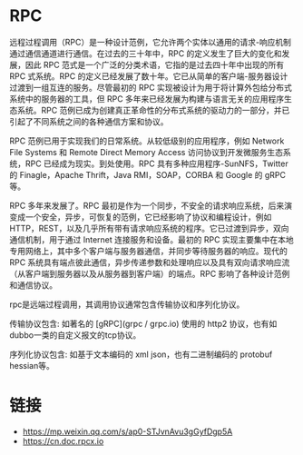 # RPC

远程过程调用（RPC）是一种设计范例，它允许两个实体以通用的请求-响应机制通过通信通道进行通信。在过去的三十年中，RPC 的定义发生了巨大的变化和发展，因此 RPC 范式是一个广泛的分类术语，它指的是过去四十年中出现的所有 RPC 式系统。RPC 的定义已经发展了数十年。它已从简单的客户端-服务器设计过渡到一组互连的服务。尽管最初的 RPC 实现被设计为用于将计算外包给分布式系统中的服务器的工具，但 RPC 多年来已经发展为构建与语言无关的应用程序生态系统。RPC 范例已成为创建真正革命性的分布式系统的驱动力的一部分，并已引起了不同系统之间的各种通信方案和协议。

RPC 范例已用于实现我们的日常系统。从较低级别的应用程序，例如 Network File Systems 和 Remote Direct Memory Access 访问协议到开发微服务生态系统，RPC 已经成为现实。到处使用。RPC 具有多种应用程序-SunNFS，Twitter 的 Finagle，Apache Thrift，Java RMI，SOAP，CORBA 和 Google 的 gRPC 等。

RPC 多年来发展了。RPC 最初是作为一个同步，不安全的请求响应系统，后来演变成一个安全，异步，可恢复的范例，它已经影响了协议和编程设计，例如 HTTP，REST，以及几乎所有带有请求响应系统的程序。它已过渡到异步，双向通信机制，用于通过 Internet 连接服务和设备。最初的 RPC 实现主要集中在本地专用网络上，其中多个客户端与服务器通信，并同步等待服务器的响应。现代的 RPC 系统具有端点彼此通信，异步传递参数和处理响应以及具有双向请求响应流（从客户端到服务器以及从服务器到客户端）的端点。RPC 影响了各种设计范例和通信协议。

rpc是远端过程调用，其调用协议通常包含传输协议和序列化协议。

传输协议包含: 如著名的 [gRPC](grpc / grpc.io) 使用的 http2 协议，也有如dubbo一类的自定义报文的tcp协议。

序列化协议包含: 如基于文本编码的 xml json，也有二进制编码的 protobuf hessian等。

# 链接

- https://mp.weixin.qq.com/s/ap0-STJvnAvu3gGyfDgp5A
- https://cn.doc.rpcx.io
